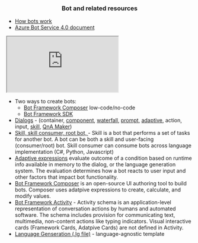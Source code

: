 ### <center> Bot and related resources </center>

* [How bots work](https://docs.microsoft.com/en-us/azure/bot-service/bot-builder-basics?view=azure-bot-service-4.0)
* [Azure Bot Service 4.0 document](https://docs.microsoft.com/en-us/azure/bot-service/?view=azure-bot-service-4.0
)


<html>
<body>

<iframe src="https://sway.office.com/s/N92cMD32lP3bZtrc/embed"></iframe>


</body>
</html>









* Two ways to create bots:
  - [Bot Framework Composer](https://docs.microsoft.com/en-us/composer/introduction) low-code/no-code
  - [Bot Framework SDK](https://docs.microsoft.com/en-us/azure/bot-service/index-bf-sdk?view=azure-bot-service-4.0)
* [Dialogs](https://docs.microsoft.com/en-us/azure/bot-service/bot-builder-concept-dialog?view=azure-bot-service-4.0)  - (container, [component](https://docs.microsoft.com/en-us/azure/bot-service/bot-builder-concept-dialog?view=azure-bot-service-4.0#component-dialogs), [waterfall](https://docs.microsoft.com/en-us/azure/bot-service/bot-builder-concept-waterfall-dialogs?view=azure-bot-service-4.0#waterfall-dialogs), [prompt](https://docs.microsoft.com/en-us/azure/bot-service/bot-builder-concept-waterfall-dialogs?view=azure-bot-service-4.0#prompts), [adaptive](https://docs.microsoft.com/en-us/azure/bot-service/bot-builder-concept-dialog?view=azure-bot-service-4.0#adaptive-dialogs), action, input, [skill](https://docs.microsoft.com/en-us/azure/bot-service/bot-builder-concept-dialog?view=azure-bot-service-4.0#skill-dialog), [QnA Maker](https://docs.microsoft.com/en-us/azure/bot-service/bot-builder-concept-dialog?view=azure-bot-service-4.0#qna-maker-dialog))
* [Skill, skill consumer, root bot, ](https://docs.microsoft.com/en-us/azure/bot-service/skills-conceptual?view=azure-bot-service-4.0) - Skill is a bot that performs a set of tasks for another bot. A bot can be both a skill and user-facing (consumer/root) bot. Skill consumer can consume bots across language implementation (C#, Python, Javascript)
* [Adaptive expressions](https://docs.microsoft.com/en-us/azure/bot-service/bot-builder-concept-adaptive-expressions?view=azure-bot-service-4.0) evaluate outcome of a condition based on runtime info available in memory to the dialog, or the language generation system. The evaluation determines how a bot reacts to user input and other factors that impact bot functionality.
* [Bot Framework Composer](https://docs.microsoft.com/en-us/azure/bot-service/bot-builder-concept-adaptive-expressions?view=azure-bot-service-4.0&tabs=arithmetic#bot-framework-composer) is an open-source UI authoring tool to build bots. Composer uses adatpive expressions to create, calculate, and modify values.
* [Bot Framework Activity](https://github.com/microsoft/botframework-sdk/blob/master/specs/botframework-activity/botframework-activity.md) - Activity schema is an application-level representation of conversation actions by humans and automated software. The schema includes provision for communicating text, multimedia, non-content actions like typing indicators. Visual interactive cards (Framework Cards, Adatpive Cards) are not defined in Activity.
* [Language Genseration (.lg file)](https://docs.microsoft.com/en-us/azure/bot-service/bot-builder-concept-language-generation?view=azure-bot-service-4.0) - language-agnostic template 
